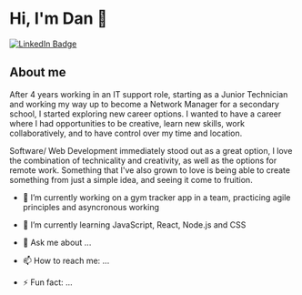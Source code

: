 # Hi, I'm Dan 👋

<div id="badges">
  <a href="your-linkedin-URL">
    <img src="https://img.shields.io/badge/LinkedIn-blue?style=for-the-badge&logo=linkedin&logoColor=white" alt="LinkedIn Badge"/>
  </a>

## About me
After 4 years working in an IT support role, starting as a Junior Technician and working my way up to become a Network Manager for a secondary school, I started exploring new career options. I wanted to have a career where I had opportunities to be creative, learn new skills, work collaboratively, and to have control over my time and location. 

Software/ Web Development immediately stood out as a great option, I love the combination of technicality and creativity, as well as the options for remote work. Something that I've also grown to love is being able to create something from just a simple idea, and seeing it come to fruition. 

- 🔭 I’m currently working on a gym tracker app in a team, practicing agile principles and asyncronous working
- 🌱 I’m currently learning JavaScript, React, Node.js and CSS

- 💬 Ask me about ...
- 📫 How to reach me: ...
- ⚡ Fun fact: ...

